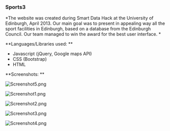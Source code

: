 ### Sports3 ###

*The website was created during Smart Data Hack at the University of Edinburgh, April 2013. Our main goal was to present in appealing way all the sport facilities in Edinburgh, based on a database from the Edinburgh Council. Our team managed to win the award for the best user interface.
*


**Languages/Libraries used:
**

* Javascript (jQuery, Google maps API)
* CSS (Bootstrap)
* HTML

**Screenshots:
**

![Screenshot5.png](https://bitbucket.org/repo/BGRxxp/images/3396166708-Screenshot5.png)

![Screenshot1.png](https://bitbucket.org/repo/BGRxxp/images/1340259647-Screenshot1.png)

![Screenshot2.png](https://bitbucket.org/repo/BGRxxp/images/3137721024-Screenshot2.png)

![Screenshot3.png](https://bitbucket.org/repo/BGRxxp/images/3879707427-Screenshot3.png)

![Screenshot4.png](https://bitbucket.org/repo/BGRxxp/images/1419963541-Screenshot4.png)
